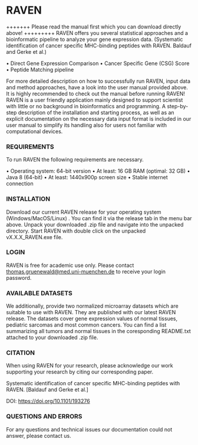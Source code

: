 # RAVEN


+++++++ Please read the manual first which you can download directly above! +++++++++
RAVEN offers you several statistical approaches and a bioinformatic pipeline to analyze your gene expression data. (Systematic identification of cancer specific MHC-binding peptides with RAVEN. Baldauf and Gerke et al.)

•	Direct Gene Expression Comparison
•	Cancer Specific Gene (CSG) Score 
•	Peptide Matching pipeline

For more detailed description on how to successfully run RAVEN, input data and method approaches, have a look into the user manual provided above. It is highly recommended to check out the manual before running RAVEN!
RAVEN is a user friendly application mainly designed to support scientist with little or no background in bioinformatics and programming.  A step-by-step description of the installation and starting process, as well as an explicit documentation on the necessary data input format is included in our user manual to simplify its handling also for users not familiar with computational devices.

### REQUIREMENTS

To run RAVEN the following requirements are necessary. 

•	Operating system: 64-bit version
•	At least: 16 GB RAM (optimal: 32 GB)
•	Java 8 (64-bit)
•	At least: 1440x900p screen size
•	Stable internet connection

### INSTALLATION
Download our current RAVEN release for your operating system (Windows/MacOS/Linux) . You can find it via the release tab in the menu bar above. Unpack your downloaded .zip file and navigate into the unpacked directory. Start RAVEN with double click on the unpacked vX.X.X_RAVEN.exe file.

### LOGIN 
RAVEN is free for academic use only. Please contact thomas.gruenewald@med.uni-muenchen.de to receive your login password.

### AVAILABLE DATASETS
We additionally, provide two normalized microarray datasets which are suitable to use with RAVEN. They are published with our latest RAVEN release. The datasets cover gene expression values of normal tissues, pediatric sarcomas and most common cancers. You can find a list summarizing all tumors and normal tissues in the coresponding README.txt attached to your downloaded .zip file.

### CITATION
When using RAVEN for your research, please acknowledge our work supporting your research by citing our corresponding paper.

Systematic identification of cancer specific MHC-binding peptides with RAVEN.
 [Baldauf and Gerke et al.]

DOI:  https://doi.org/10.1101/193276 

### QUESTIONS AND ERRORS
For any questions and technical issues our documentation could not answer, please contact us. 



